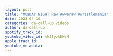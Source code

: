 ```yaml
---
layout: post
title: "MONDAY NIGHT Raw #wweraw #wrestlemania"
date: 2023-04-10
categories: da-call-up videos
author: da-call-up
spotify_track_id: 
youtube_video_id: tkJ5yvkDWzM
apple_track_id: 
youtube_metadata: 
---
```

